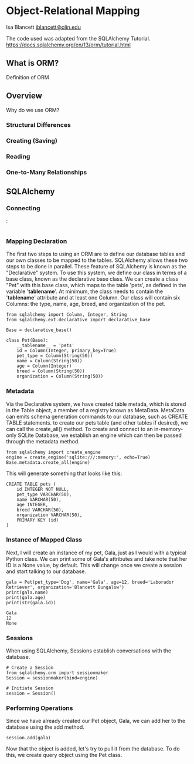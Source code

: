 # Object-Relational Mapping
Isa Blancett
iblancett@olin.edu

The code used was adapted from the SQLAlchemy Tutorial.
https://docs.sqlalchemy.org/en/13/orm/tutorial.html

## What is ORM?
Definition of ORM

## Overview
Why do we use ORM?

### Structural Differences

### Creating (Saving)

### Reading

### One-to-Many Relationships

## SQLAlchemy

### Connecting
:
```

```

### Mapping Declaration
The first two steps to using an ORM are to define our database tables and our own classes to be mapped to the tables.  SQLAlchemy allows these two steps to be done in parallel.  These feature of SQLAlchemy is known as the "Declarative" system.  To use this system, we define our class in terms of a base class, known as the declarative base class.  We can create a class "Pet" with this base class, which maps to the table 'pets', as defined in the variable '__tablename__'.  At minimum, the class needs to contain the '__tablename__' attribute and at least one Column.
Our class will contain six Columns: the type, name, age, breed, and organization of the pet.

```
from sqlalchemy import Column, Integer, String
from sqlalchemy.ext.declarative import declarative_base

Base = declarative_base()

class Pet(Base):
    __tablename__ = 'pets'
    id = Column(Integer, primary_key=True)
    pet_type = Column(String(50))
    name = Column(String(50))
    age = Column(Integer)
    breed = Column(String(50))
    organization = Column(String(50))
```

### Metadata
Via the Declarative system, we have created table metada, which is stored in the Table object, a member of a registry known as MetaData.  MetaData can emits schema generation commands to our database, such as CREATE TABLE statements.  to create our pets table (and other tables if desired), we can call the create_all() method.  To create and connect to an in-memory-only SQLite Database, we establish an engine which can then be passed through the metadata method.

```
from sqlalchemy import create_engine
engine = create_engine('sqlite:///:memory:', echo=True)
Base.metadata.create_all(engine)
```

This will generate something that looks like this:

```
CREATE TABLE pets (
	id INTEGER NOT NULL, 
	pet_type VARCHAR(50), 
	name VARCHAR(50), 
	age INTEGER, 
	breed VARCHAR(50), 
	organization VARCHAR(50), 
	PRIMARY KEY (id)
)
```

### Instance of Mapped Class
Next, I will create an instance of my pet, Gala, just as I would with a typical Python class.  We can print some of Gala's attributes and take note that her ID is a None value, by default.  This will change once we create a session and start talking to our database.

```
gala = Pet(pet_type='Dog', name='Gala', age=12, breed='Laborador Retriever', organization='Blancett Bungalow')
print(gala.name)
print(gala.age)
print(str(gala.id))
```

```
Gala
12
None
```

### Sessions
When using SQLAlchemy, Sessions establish conversations with the database.

```
# Create a Session
from sqlalchemy.orm import sessionmaker
Session = sessionmaker(bind=engine)

# Initiate Session
session = Session()
```

### Performing Operations
Since we have already created our Pet object, Gala, we can add her to the database using the add method.
```
session.add(gala)
```

Now that the object is added, let's try to pull it from the database.  To do this, we create query object using the Pet class.

